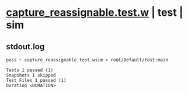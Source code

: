 # [capture_reassignable.test.w](../../../../../tests/valid/capture_reassignable.test.w) | test | sim

## stdout.log
```log
pass ─ capture_reassignable.test.wsim » root/Default/test:main

Tests 1 passed (1)
Snapshots 1 skipped
Test Files 1 passed (1)
Duration <DURATION>
```

